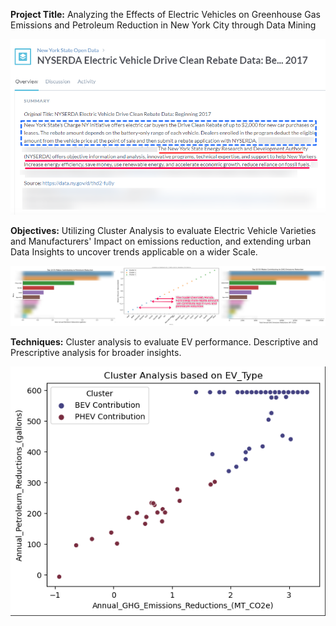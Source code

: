 **Project Title:**
Analyzing the Effects of Electric Vehicles on Greenhouse Gas Emissions and Petroleum Reduction in New York City through Data Mining

![title](https://raw.githubusercontent.com/bhavanabraj/Electronic-Vehicle-Emission--New-York/main/Underlining%20NYSERDA%20Motivation.png)


**Objectives:**
Utilizing Cluster Analysis to evaluate Electric Vehicle Varieties and Manufacturers' Impact on emissions reduction, and extending urban Data Insights to uncover trends applicable on a wider Scale.


![10](https://raw.githubusercontent.com/bhavanabraj/Electronic-Vehicle-Emission--New-York/main/NYSERDA%20Metrics%20vs%20Actual%20Performance%20Comparison.jpg)



**Techniques:**
Cluster analysis to evaluate EV performance.
Descriptive and Prescriptive analysis for broader insights.


![1](https://raw.githubusercontent.com/bhavanabraj/Electronic-Vehicle-Emission--New-York/main/1.png)
